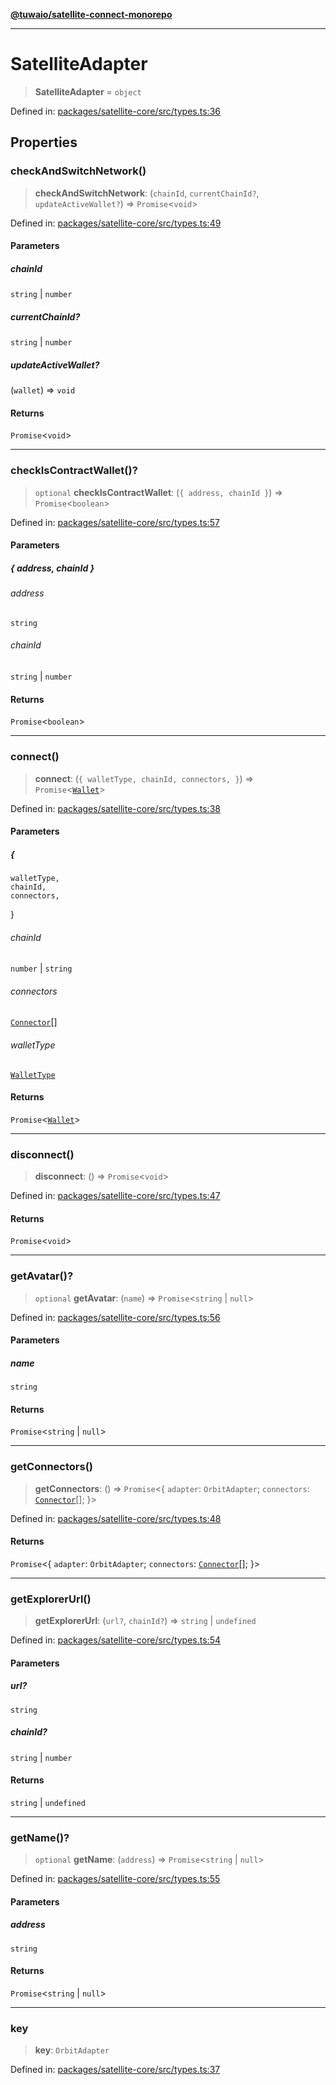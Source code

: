 [**@tuwaio/satellite-connect-monorepo**](../../../README.md)

***

# SatelliteAdapter

> **SatelliteAdapter** = `object`

Defined in: [packages/satellite-core/src/types.ts:36](https://github.com/TuwaIO/satellite-connect/blob/bbc901b8bff3563e4096dc064e78e33cabbe6cb0/packages/satellite-core/src/types.ts#L36)

## Properties

### checkAndSwitchNetwork()

> **checkAndSwitchNetwork**: (`chainId`, `currentChainId?`, `updateActiveWallet?`) => `Promise`\<`void`\>

Defined in: [packages/satellite-core/src/types.ts:49](https://github.com/TuwaIO/satellite-connect/blob/bbc901b8bff3563e4096dc064e78e33cabbe6cb0/packages/satellite-core/src/types.ts#L49)

#### Parameters

##### chainId

`string` | `number`

##### currentChainId?

`string` | `number`

##### updateActiveWallet?

(`wallet`) => `void`

#### Returns

`Promise`\<`void`\>

***

### checkIsContractWallet()?

> `optional` **checkIsContractWallet**: (`{ address, chainId }`) => `Promise`\<`boolean`\>

Defined in: [packages/satellite-core/src/types.ts:57](https://github.com/TuwaIO/satellite-connect/blob/bbc901b8bff3563e4096dc064e78e33cabbe6cb0/packages/satellite-core/src/types.ts#L57)

#### Parameters

##### \{ address, chainId \}

###### address

`string`

###### chainId

`string` \| `number`

#### Returns

`Promise`\<`boolean`\>

***

### connect()

> **connect**: (`{
    walletType,
    chainId,
    connectors,
  }`) => `Promise`\<[`Wallet`](Wallet.md)\>

Defined in: [packages/satellite-core/src/types.ts:38](https://github.com/TuwaIO/satellite-connect/blob/bbc901b8bff3563e4096dc064e78e33cabbe6cb0/packages/satellite-core/src/types.ts#L38)

#### Parameters

##### \{
    walletType,
    chainId,
    connectors,
  \}

###### chainId

`number` \| `string`

###### connectors

[`Connector`](Connector.md)[]

###### walletType

[`WalletType`](WalletType.md)

#### Returns

`Promise`\<[`Wallet`](Wallet.md)\>

***

### disconnect()

> **disconnect**: () => `Promise`\<`void`\>

Defined in: [packages/satellite-core/src/types.ts:47](https://github.com/TuwaIO/satellite-connect/blob/bbc901b8bff3563e4096dc064e78e33cabbe6cb0/packages/satellite-core/src/types.ts#L47)

#### Returns

`Promise`\<`void`\>

***

### getAvatar()?

> `optional` **getAvatar**: (`name`) => `Promise`\<`string` \| `null`\>

Defined in: [packages/satellite-core/src/types.ts:56](https://github.com/TuwaIO/satellite-connect/blob/bbc901b8bff3563e4096dc064e78e33cabbe6cb0/packages/satellite-core/src/types.ts#L56)

#### Parameters

##### name

`string`

#### Returns

`Promise`\<`string` \| `null`\>

***

### getConnectors()

> **getConnectors**: () => `Promise`\<\{ `adapter`: `OrbitAdapter`; `connectors`: [`Connector`](Connector.md)[]; \}\>

Defined in: [packages/satellite-core/src/types.ts:48](https://github.com/TuwaIO/satellite-connect/blob/bbc901b8bff3563e4096dc064e78e33cabbe6cb0/packages/satellite-core/src/types.ts#L48)

#### Returns

`Promise`\<\{ `adapter`: `OrbitAdapter`; `connectors`: [`Connector`](Connector.md)[]; \}\>

***

### getExplorerUrl()

> **getExplorerUrl**: (`url?`, `chainId?`) => `string` \| `undefined`

Defined in: [packages/satellite-core/src/types.ts:54](https://github.com/TuwaIO/satellite-connect/blob/bbc901b8bff3563e4096dc064e78e33cabbe6cb0/packages/satellite-core/src/types.ts#L54)

#### Parameters

##### url?

`string`

##### chainId?

`string` | `number`

#### Returns

`string` \| `undefined`

***

### getName()?

> `optional` **getName**: (`address`) => `Promise`\<`string` \| `null`\>

Defined in: [packages/satellite-core/src/types.ts:55](https://github.com/TuwaIO/satellite-connect/blob/bbc901b8bff3563e4096dc064e78e33cabbe6cb0/packages/satellite-core/src/types.ts#L55)

#### Parameters

##### address

`string`

#### Returns

`Promise`\<`string` \| `null`\>

***

### key

> **key**: `OrbitAdapter`

Defined in: [packages/satellite-core/src/types.ts:37](https://github.com/TuwaIO/satellite-connect/blob/bbc901b8bff3563e4096dc064e78e33cabbe6cb0/packages/satellite-core/src/types.ts#L37)
